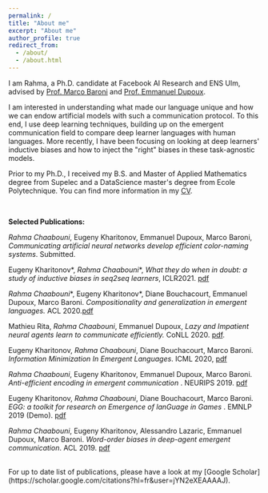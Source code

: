 ```yaml
---
permalink: /
title: "About me"
excerpt: "About me"
author_profile: true
redirect_from: 
  - /about/
  - /about.html
---
```


I am Rahma, a Ph.D. candidate at Facebook AI Research and ENS Ulm, advised by [Prof. Marco Baroni](http://marcobaroni.org/) and [Prof. Emmanuel Dupoux](http://www.lscp.net/persons/dupoux/). 

I am interested in understanding what made our  language unique and how we can endow artificial models with such a communication protocol. To this end, I use deep learning techniques, building up on the emergent communication field to compare deep learner languages with human languages. More recently, I have been focusing on looking at deep learners' inductive biases and how to inject the "right" biases in these task-agnostic models.

Prior to my Ph.D., I received my B.S. and Master of Applied Mathematics degree from Supelec and a DataScience master's degree from Ecole Polytechnique. You can find more information in my [CV](https://github.com/rahmacha/rahmacha.github.io/blob/master/CV_github.pdf).


<br />

**Selected  Publications:**

*Rahma Chaabouni*, Eugeny Kharitonov, Emmanuel Dupoux, Marco Baroni, *Communicating artificial neural networks develop efficient color-naming systems*. Submitted.

Eugeny Kharitonov\*, *Rahma Chaabouni*\*,  *What they do when in doubt: a study of inductive biases in seq2seq learners*, ICLR2021. [pdf](https://openreview.net/forum?id=YmA86Zo-P_t)

*Rahma Chaabouni*\*, Eugeny Kharitonov\*, Diane Bouchacourt, Emmanuel Dupoux, Marco Baroni. *Compositionality and generalization in emergent languages.* ACL 2020.[pdf](https://arxiv.org/pdf/2004.09124.pdf)

Mathieu Rita, *Rahma Chaabouni*, Emmanuel Dupoux, *Lazy and Impatient neural agents learn to communicate efficiently.* CoNLL 2020. [pdf](https://arxiv.org/pdf/2010.01878.pdf).

Eugeny Kharitonov, *Rahma Chaabouni*, Diane Bouchacourt, Marco Baroni. *Information Minimization In Emergent Languages*. ICML 2020, [pdf](https://arxiv.org/pdf/1905.13687.pdf)

*Rahma Chaabouni*, Eugeny Kharitonov, Emmanuel Dupoux, Marco Baroni. *Anti-efficient encoding in emergent communication* . NEURIPS 2019. [pdf](http://papers.nips.cc/paper/8859-anti-efficient-encoding-in-emergent-communication.pdf)

Eugeny Kharitonov, *Rahma Chaabouni*, Diane Bouchacourt, Marco Baroni. *EGG: a toolkit for research on Emergence of lanGuage in Games* . EMNLP 2019 (Demo). [pdf](https://arxiv.org/pdf/1907.00852.pdf)

*Rahma Chaabouni*, Eugeny Kharitonov, Alessandro Lazaric, Emmanuel Dupoux, Marco Baroni. *Word-order biases in deep-agent emergent communication*.  ACL 2019. [pdf](https://arxiv.org/pdf/1905.12330.pdf) 


<br />
For up to date list of publications, please have a look at my [Google Scholar](https://scholar.google.com/citations?hl=fr&user=jYN2eXEAAAAJ).



